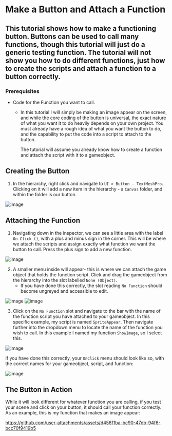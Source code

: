 # Make a Button and Attach a Function
## This tutorial shows how to make a functioning button. Buttons can be used to call many functions, though this tutorial will just do a generic testing function. The tutorial will not show you how to do different functions, just how to create the scripts and attach a function to a button correctly.

### Prerequisites
- Code for the Function you want to call.
  - In this tutorial I will simply be making an image appear on the screen, and while the core coding of the button is universal, the exact nature of what you want it to do heavily depends on your own project. You must
    already have a rough idea of what you want the button to do, and the capability to put the code into a script to attach to the button.

    The tutorial will assume you already know how to create a function and attach the
    script with it to a gameobject.


## Creating the Button
1) In the hierarchy, right click and navigate to `UI > Button - TextMeshPro`. Clicking on it will add a new item in the hierarchy - a `Canvas` folder, and within the folder is our button.

![image](https://github.com/user-attachments/assets/d230fe83-7014-4154-915a-a401afbb88b2)

## Attaching the Function

1) Navigating down in the inspector, we can see a little area with the label `On Click ()`, with a plus and minus sign in the corner. This will be where we attach the scripts and assign exactly what function we want the
   button to call. Press the plus sign to add a new function.

![image](https://github.com/user-attachments/assets/7aa2108d-64ae-42e3-a5ba-38deb005738b)

2) A smaller menu inside will appear- this is where we can attach the game object that holds the function script. Click and drag the gameobject from the hierarchy into the slot labelled `None (Object)`.
   - If you have done this correctly, the slot reading `No Function` should become ungreyed and accessible to edit.

![image](https://github.com/user-attachments/assets/345c2d07-6779-4065-a214-3da74fa1d58a) ![image](https://github.com/user-attachments/assets/5b0ba13f-035e-44ab-bb3c-26d046b42c72)

3) Click on the `No Function` slot and navigate to the bar with the name of the function script you have attached to your gameobject. In this specific example, my script is named `SpriteAppear`. Then navigate further into the
dropdown menu to locate the name of the function you wish to call. In this example I named my function `ShowImage`, so I select this.

![image](https://github.com/user-attachments/assets/94eb3f79-f740-4ddb-a0f0-750c5a07562b) 

If you have done this correctly, your `OnClick` menu should look like so, with the correct names for your gameobject, script, and function:

![image](https://github.com/user-attachments/assets/45bffc2c-8a63-4abd-aaaf-e7b0d87f378a)

## The Button in Action

While it will look different for whatever function you are calling, if you test your scene and click on your button, it should call your function correctly. As an example, this is my function that makes an image
appear:

https://github.com/user-attachments/assets/d456f1ba-bc90-47db-94f6-bcc70f9419b5 

